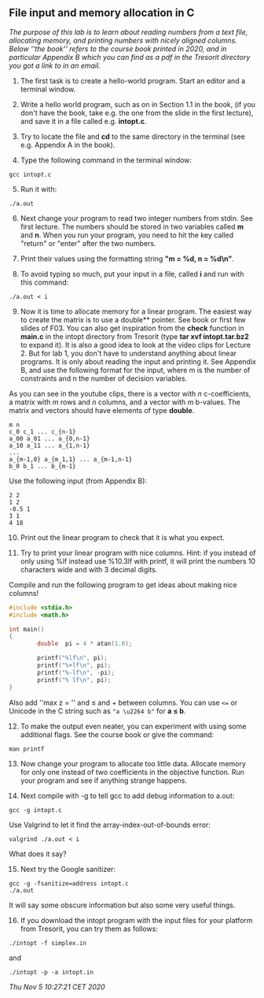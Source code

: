 ## File input and memory allocation in C

*The purpose of this lab is to learn about reading numbers from a text file, allocating memory, and printing numbers with nicely aligned columns. Below ''the book'' refers to the course book printed in 2020, and in particular Appendix B which you can find as a pdf in the Tresorit directory you got a link to in an email.*

1. The first task is to create a hello-world program. Start an editor and a terminal window.

2. Write a hello world program, such as on in Section 1.1 in the book, (if you don't have the book, take e.g. the one from the slide in the first lecture), and save it in a file called e.g. **intopt.c**.

3. Try to locate the file and **cd** to the same directory in the terminal (see e.g. Appendix A in the book).

4. Type the following command in the terminal window:
```
gcc intopt.c
```

5. Run it with:
```
./a.out
```

6. Next change your program to read two integer numbers from stdin. See first lecture.
The numbers should be stored in two variables called **m** and **n**.
When you run your program, you need to hit the key called "return" or "enter" after the two numbers.

7. Print their values using the formatting string **"m = %d, n = %d\n"**.

8. To avoid typing so much, put your input in a file, called **i** and run with this command:
```
./a.out < i
```

9. Now it is time to allocate memory for a linear program. 
The easiest way to create the matrix is to use a double** pointer. 
See book or first few slides of F03. You can also get inspiration from the **check** function in **main.c** in the intopt directory from Tresorit (type **tar xvf intopt.tar.bz2** to expand it).
It is also a good idea to look at the video clips for Lecture 2.
But for lab 1, you don't have to understand anything about linear programs. It is only about reading the input and printing it.
See Appendix B, and use the following format for the input, where m is the number of constraints and n the number of decision variables.

As you can see in the youtube clips, there is a vector with *n* c-coefficients, a matrix with *m* rows and *n* columns, and a vector with *m* b-values. The matrix and vectors should have elements of type **double**.

```
m n
c_0 c_1 ... c_{n-1}
a_00 a_01 ... a_{0,n-1}
a_10 a_11 ... a_{1,n-1}
...
a_{m-1,0} a_{m_1,1} ... a_{m-1,n-1}
b_0 b_1 ... b_{m-1}
```

Use the following input (from Appendix B):

```
2 2
1 2
-0.5 1
3 1
4 18
```

10. Print out the linear program to check that it is what you expect.

11. Try to print your linear program with nice columns. Hint: if you instead of only using %lf instead use %10.3lf with printf, it will print the numbers 10 characters wide and with 3 decimal digits.

 Compile and run the following program to get ideas about making nice columns!
 ```c
 #include <stdio.h>
 #include <math.h>

 int main()
 {
         double  pi = 4 * atan(1.0);

         printf("%lf\n", pi);
         printf("%+lf\n", pi);
         printf("%-lf\n", -pi);
         printf("% lf\n", pi);
 }
 ```
 Also add ''max z = '' and ≤ and + between columns.
 You can use `<=` or Unicode in the C string such as `"a \u2264 b"` for
 **a ≤ b**.

12. To make the output even neater, you can experiment with using some additional flags. See the course book or give the command:
 ```
 man printf
 ```

13. Now change your program to allocate too little data. Allocate memory for only one instead of two coefficients in the objective function. Run your program and see if anything strange happens.

14. Next compile with -g to tell gcc to add debug information to a.out:
 ```
 gcc -g intopt.c
 ```
 Use Valgrind to let it find the array-index-out-of-bounds error:
 ```
 valgrind ./a.out < i
 ```
 What does it say?

15. Next try the Google sanitizer:
 ```
 gcc -g -fsanitize=address intopt.c
 ./a.out
 ```
 It will say some obscure information but also some very useful things.

16. If you download the intopt program with the input files for your platform from Tresorit, you can try them as follows:
 ```
 ./intopt -f simplex.in
 ```
 and
 ```
 ./intopt -p -a intopt.in
 ```

*Thu Nov  5 10:27:21 CET 2020*